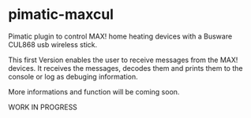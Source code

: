pimatic-maxcul
=======================

Pimatic plugin to control MAX! home heating devices with a Busware CUL868 usb wireless stick.

This first Version enables the user to receive messages from the MAX! devices. It receives the
messages, decodes them and prints them to the console or log as debuging information.

More informations and function will be coming soon.

WORK IN PROGRESS
